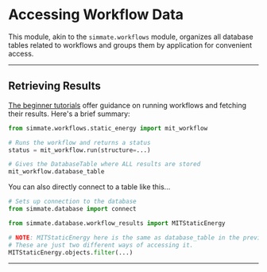 # Accessing Workflow Data

This module, akin to the `simmate.workflows` module, organizes all database tables related to workflows and groups them by application for convenient access.

----------------------------------------------------------------------

## Retrieving Results

[The beginner tutorials](/getting_started/overview.md) offer guidance on running workflows and fetching their results. Here's a brief summary:

``` python
from simmate.workflows.static_energy import mit_workflow

# Runs the workflow and returns a status
status = mit_workflow.run(structure=...)

# Gives the DatabaseTable where ALL results are stored
mit_workflow.database_table
```

You can also directly connect to a table like this...

``` python
# Sets up connection to the database
from simmate.database import connect

from simmate.database.workflow_results import MITStaticEnergy

# NOTE: MITStaticEnergy here is the same as database_table in the previous codeblock.
# These are just two different ways of accessing it.
MITStaticEnergy.objects.filter(...)
```

----------------------------------------------------------------------
